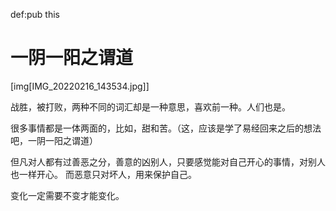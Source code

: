 def:pub this


# 一阴一阳之谓道

[img[IMG_20220216_143534.jpg]]

战胜，被打败，两种不同的词汇却是一种意思，喜欢前一种。人们也是。


很多事情都是一体两面的，比如，甜和苦。（这，应该是学了易经回来之后的想法吧，一阴一阳之谓道）



但凡对人都有过善恶之分，善意的凶别人，只要感觉能对自己开心的事情，对别人也一样开心。
而恶意只对坏人，用来保护自己。



变化一定需要不变才能变化。